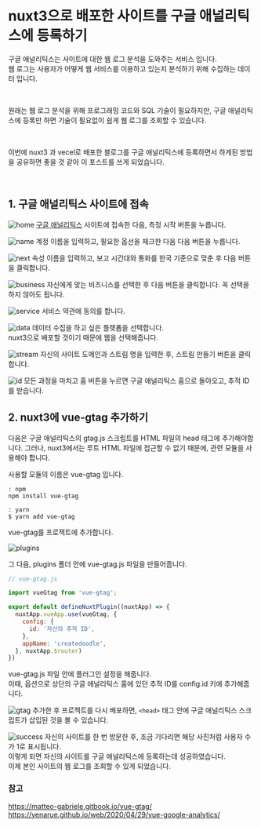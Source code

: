 


# nuxt3으로 배포한 사이트를 구글 애널리틱스에 등록하기

구글 애널리틱스는 사이트에 대한 웹 로그 분석을 도와주는 서비스 입니다.  
웹 로그는 사용자가 어떻게 웹 서비스를 이용하고 있는지 분석하기 위해 수집하는 데이터 입니다.  

<br>

원래는 웹 로그 분석을 위해 프로그래밍 코드와 SQL 기술이 필요하지만, 구글 애널리틱스에 등록만 하면 기술이 필요없이 쉽게 웹 로그를 조회할 수 있습니다.  

<br>

이번에 nuxt3 과 vecel로 배포한 블로그를 구글 애널리틱스에 등록하면서 하게된 방법을 공유하면 좋을 것 같아 이 포스트를 쓰게 되었습니다.  

<br>

## 1. 구글 애널리틱스 사이트에 접속
![home](/posts/photo/4/home.png)
[구글 애널리틱스](https://analytics.google.com/) 사이트에 접속한 다음, 측정 시작 버튼을 누릅니다.

![name](/posts/photo/4/name.png)
계정 이름을 입력하고, 필요한 옵선을 체크한 다음 다음 버튼을 누릅니다.

![next](/posts/photo/4/next.png)
속성 이름을 입력하고, 보고 시간대와 통화를 한국 기준으로 맞춘 후 다음 버튼을 클릭합니다.

![business](/posts/photo/4/business.png)
자신에게 맞는 비즈니스를 선택한 후 다음 버튼을 클릭합니다.  꼭 선택을 하지 않아도 됩니다.

![service](/posts/photo/4/service.png)
서비스 약관에 동의를 합니다.

![data](/posts/photo/4/data.png)
데이터 수집을 하고 싶은 플랫폼을 선택합니다.  
nuxt3으로 배포할 것이기 때문에 웹을 선택해줍니다.

![stream](/posts/photo/4/stream.png)
자신의 사이트 도메인과 스트림 명을 입력한 후, 스트림 만들기 버튼을 클릭합니다.

![id](/posts/photo/4/id.png)
모든 과정을 마치고 홈 버튼을 누르면 구글 애널리틱스 홈으로 돌아오고, 추적 ID를 받습니다.

## 2. nuxt3에 vue-gtag 추가하기
다음은 구글 애널리틱스의 gtag.js 스크립트를 HTML 파일의 head 태그에 추가해야합니다.
그러나, nuxt3에서는 루트 HTML 파일에 접근할 수 없기 때문에, 관련 모듈을 사용해야 합니다.

사용할 모듈의 이름은 vue-gtag 입니다.

```
: npm
npm install vue-gtag

: yarn
$ yarn add vue-gtag
```
vue-gtag를 프로젝트에 추가합니다.

![plugins](/posts/photo/4/plugins.png)

그 다음, plugins 폴더 안에 vue-gtag.js 파일을 만들어줍니다.

```js
// vue-gtag.js

import vueGtag from 'vue-gtag';

export default defineNuxtPlugin((nuxtApp) => {
  nuxtApp.vueApp.use(vueGtag, {
    config: {
      id: '자신의 추적 ID',
    },
    appName: 'createdoodle',
  }, nuxtApp.$router)
})
```
vue-gtag.js 파일 안에 플러그인 설정을 해줍니다.  
이때, 옵션으로 상단의 구글 애널리틱스 홈에 있던 추적 ID를 config.id 키에 추가해줍니다.

![gtag](/posts/photo/4/gtag.png)
추가한 후 프로젝트를 다시 배포하면, `<head>` 태그 안에 구글 애널리틱스 스크립트가 삽입된 것을 볼 수 있습니다.

![success](/posts/photo/4/success.png)
자신의 사이트를 한 번 방문한 후, 조금 기다리면 해당 사진처럼 사용자 수가 1로 표시됩니다.  
이렇게 되면 자신의 사이트를 구글 애널리틱스에 등록하는데 성공하였습니다.  
이제 본인 사이트의 웹 로그를 조회할 수 있게 되었습니다.

### 참고
https://matteo-gabriele.gitbook.io/vue-gtag/
https://yenarue.github.io/web/2020/04/29/vue-google-analytics/